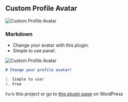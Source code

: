 ## Custom Profile Avatar

![Custom Profile Avatar](https://ps.w.org/custom-profile-avatar/assets/banner-772x250.png)

### Markdown

- Change your avatar with this plugin.
- Simple to use panel.

![Custom Profile Avatar](https://ps.w.org/custom-profile-avatar/assets/screenshot-1.png)

```markdown
# Change your profile avatar!

1. Simple to use!
2. Free
```



`Fork` this project or go to [this plugin page](https://wordpress.org/plugins/custom-profile-avatar/) on WordPress
